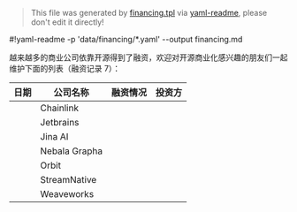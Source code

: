 > This file was generated by [financing.tpl](financing.tpl) via [yaml-readme](https://github.com/LinuxSuRen/yaml-readme), please don't edit it directly!

#!yaml-readme -p 'data/financing/*.yaml' --output financing.md

越来越多的商业公司依靠开源得到了融资，欢迎对开源商业化感兴趣的朋友们一起维护下面的列表（融资记录 7）：

| 日期  | 公司名称 | 融资情况 | 投资方 |
|---|---|---|---|
|  | Chainlink |  |  |
|  | Jetbrains |  |  |
|  | Jina AI |  |  |
|  | Nebala Grapha |  |  |
|  | Orbit |  |  |
|  | StreamNative |  |  |
|  | Weaveworks |  |  |
